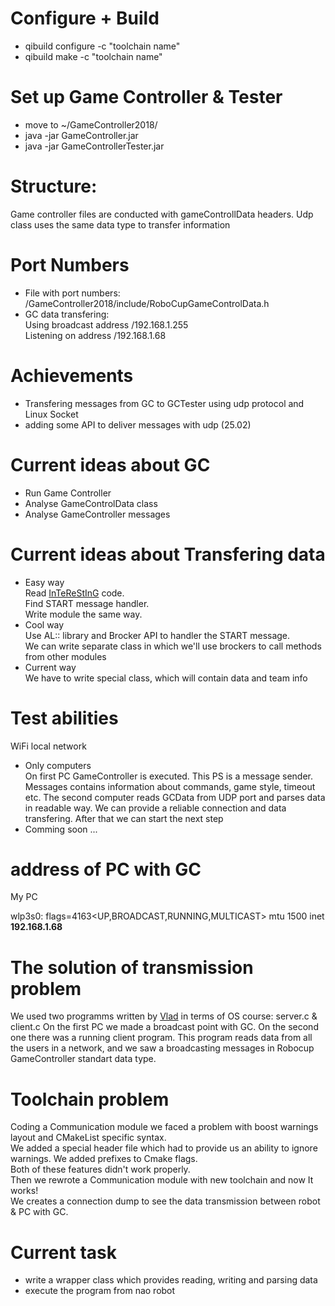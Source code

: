 # Configure + Build
+ qibuild configure -c "toolchain name"
+ qibuild make -c "toolchain name"
# Set up Game Controller & Tester
+ move to ~/GameController2018/
+ java -jar GameController.jar
+ java -jar GameControllerTester.jar
# Structure:
Game controller files are conducted with gameControllData headers. 
Udp class uses the same data type to transfer information
# Port Numbers
+ File with port numbers:  
/GameController2018/include/RoboCupGameControlData.h
+ GC data transfering:  
Using broadcast address /192.168.1.255  
Listening on address /192.168.1.68  
# Achievements
+ Transfering messages from GC to GCTester using udp protocol and Linux Socket
+ adding some API to deliver messages with udp (25.02)
# Current ideas about GC
+ Run Game Controller
+ Analyse GameControlData class
+ Analyse GameController messages
# Current ideas about Transfering data
+ Easy way  
Read [InTeReStInG](https://github.com/UNSWComputing/rUNSWift-2018-release/tree/master/robot/gamecontroller) code.  
Find START message handler.  
Write module the same way.  
+ Cool way  
Use AL:: library and Brocker API to handler the START message.  
We can write separate class in which we'll use brockers to call methods from other modules
+ Current way  
We have to write special class, which will contain data and team info
# Test abilities
WiFi local network
+ Only computers  
On first PC GameController is executed. This PS is a message sender. Messages contains information about commands, game style, timeout etc. The second computer reads GCData from UDP port and parses data in readable way.
We can provide a reliable connection and data transfering. After that we can start the next step  
+ Comming soon ...

# address of PC with GC  
My PC 

  wlp3s0: flags=4163<UP,BROADCAST,RUNNING,MULTICAST>  mtu 1500
  inet **192.168.1.68**  
# The solution of transmission problem
We used two programms written by [Vlad](https://github.com/MolVlad) in terms of OS course: server.c & client.c
On the first PC we made a broadcast point with GC. On the second one there was a running client program. This program reads data from all the users in a network, and we saw a broadcasting messages in Robocup GameController standart data type.  

# Toolchain problem
Coding a Communication module we faced a problem with boost warnings layout and CMakeList specific syntax.  
We added a special header file which had to provide us an ability to ignore warnings. We added prefixes to Cmake flags.  
Both of these features didn't work properly.  
Then we rewrote a Communication module with new toolchain and now It works!  
We creates a connection dump to see the data transmission between robot & PC with GC. 

# Current task  
+ write a wrapper class which provides reading, writing and parsing data  
+ execute the program from nao robot
